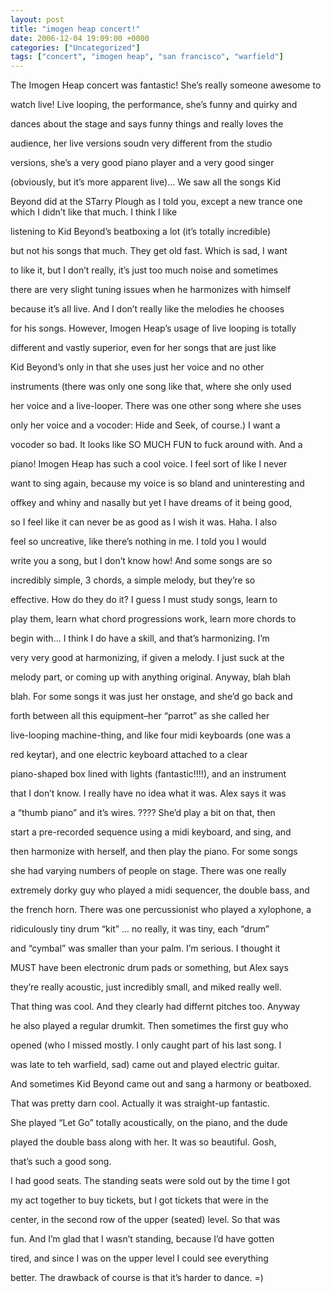 ```yaml
---
layout: post
title: "imogen heap concert!"
date: 2006-12-04 19:09:00 +0000
categories: ["Uncategorized"]
tags: ["concert", "imogen heap", "san francisco", "warfield"]
---
```


The Imogen Heap concert was fantastic! She’s really someone awesome to

watch live! Live looping, the performance, she’s funny and quirky and

dances about the stage and says funny things and really loves the

audience, her live versions soudn very different from the studio

versions, she’s a very good piano player and a very good singer

(obviously, but it’s more apparent live)… We saw all the songs Kid

Beyond did at the STarry Plough as I told you, except a new trance one which I didn’t like that much. I think I like

listening to Kid Beyond’s beatboxing a lot (it’s totally incredible)

but not his songs that much. They get old fast. Which is sad, I want

to like it, but I don’t really, it’s just too much noise and sometimes

there are very slight tuning issues when he harmonizes with himself

because it’s all live. And I don’t really like the melodies he chooses

for his songs. However, Imogen Heap’s usage of live looping is totally

different and vastly superior, even for her songs that are just like

Kid Beyond’s only in that she uses just her voice and no other

instruments (there was only one song like that, where she only used

her voice and a live-looper. There was one other song where she uses

only her voice and a vocoder: Hide and Seek, of course.) I want a

vocoder so bad. It looks like SO MUCH FUN to fuck around with. And a

piano! Imogen Heap has such a cool voice. I feel sort of like I never

want to sing again, because my voice is so bland and uninteresting and

offkey and whiny and nasally but yet I have dreams of it being good,

so I feel like it can never be as good as I wish it was. Haha. I also

feel so uncreative, like there’s nothing in me. I told you I would

write you a song, but I don’t know how! And some songs are so

incredibly simple, 3 chords, a simple melody, but they’re so

effective. How do they do it? I guess I must study songs, learn to

play them, learn what chord progressions work, learn more chords to

begin with… I think I do have a skill, and that’s harmonizing. I’m

very very good at harmonizing, if given a melody. I just suck at the

melody part, or coming up with anything original. Anyway, blah blah

blah. For some songs it was just her onstage, and she’d go back and

forth between all this equipment–her “parrot” as she called her

live-looping machine-thing, and like four midi keyboards (one was a

red keytar), and one electric keyboard attached to a clear

piano-shaped box lined with lights (fantastic!!!!), and an instrument

that I don’t know. I really have no idea what it was. Alex says it was

a “thumb piano” and it’s wires. ???? She’d play a bit on that, then

start a pre-recorded sequence using a midi keyboard, and sing, and

then harmonize with herself, and then play the piano. For some songs

she had varying numbers of people on stage. There was one really

extremely dorky guy who played a midi sequencer, the double bass, and

the french horn. There was one percussionist who played a xylophone, a

ridiculously tiny drum “kit” … no really, it was tiny, each “drum”

and “cymbal” was smaller than your palm. I’m serious. I thought it

MUST have been electronic drum pads or something, but Alex says

they’re really acoustic, just incredibly small, and miked really well.

That thing was cool. And they clearly had differnt pitches too. Anyway

he also played a regular drumkit. Then sometimes the first guy who

opened (who I missed mostly. I only caught part of his last song. I

was late to teh warfield, sad) came out and played electric guitar.

And sometimes Kid Beyond came out and sang a harmony or beatboxed.

That was pretty darn cool. Actually it was straight-up fantastic.

She played “Let Go” totally acoustically, on the piano, and the dude

played the double bass along with her. It was so beautiful. Gosh,

that’s such a good song.

I had good seats. The standing seats were sold out by the time I got

my act together to buy tickets, but I got tickets that were in the

center, in the second row of the upper (seated) level. So that was

fun. And I’m glad that I wasn’t standing, because I’d have gotten

tired, and since I was on the upper level I could see everything

better. The drawback of course is that it’s harder to dance. =)